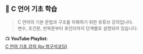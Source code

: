## 🧠 C 언어 기초 학습

> C 언어의 기본 문법과 구조를 이해하기 위한 유튜브 강의입니다.  
> 변수, 조건문, 반복문부터 포인터까지 단계별로 설명되어 있습니다.

📺 **YouTube Playlist:**  
[C 언어 기초 강의 (by 방구석코딩)](https://youtube.com/playlist?list=PLmAWMAo-opQwHLj_h1SCVwaaDcjrwR2R3&si=sijP1_P35ZXPIvYv)

